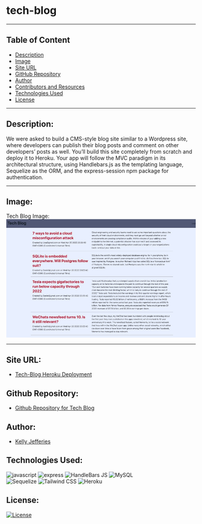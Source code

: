 # tech-blog

-------
## Table of Content

- [Description](#description)
- [Image](#image)
- [Site URL](#site-url)
- [GitHub Repository](#github-repository)
- [Author](#author)  
- [Contributors and Resources](#contributors-and-resources)
- [Technologies Used](#technologies-used) 
- [License](#license)

-------
## Description:  
We were asked to build a CMS-style blog site similar to a Wordpress site, where developers can publish their blog posts and comment on other developers’ posts as well. You’ll build this site completely from scratch and deploy it to Heroku. Your app will follow the MVC paradigm in its architectural structure, using Handlebars.js as the templating language, Sequelize as the ORM, and the express-session npm package for authentication.

-------
## Image:

Tech Blog Image:
![Screenshot of Tech Blog Site](./public/images/tech-blog.jpg)

-----
## Site URL:

- [Tech-Blog Heroku Deployment](https://tech-blog-11.herokuapp.com/)

## Github Repository:

- [Github Repository for Tech Blog](https://github.com/ksjefferies/tech-blog)

## Author:

- [Kelly Jefferies](https://github.com/ksjefferies)

## Technologies Used:

![javascript](https://img.shields.io/badge/JavaScript-323330?style=for-the-badge&logo=javascript&logoColor=F7DF1E)
![express](https://img.shields.io/badge/Express.js-000000?style=for-the-badge&logo=express&logoColor=white)
![HandleBars JS](https://img.shields.io/badge/Handlebars.js-f0772b?style=for-the-badge&logo=handlebarsdotjs&logoColor=black)
![MySQL](https://img.shields.io/badge/MySQL-005C84?style=for-the-badge&logo=mysql&logoColor=white)  
![Sequelize](https://img.shields.io/badge/Sequelize-52B0E7?style=for-the-badge&logo=Sequelize&logoColor=white)
![Tailwind CSS](https://img.shields.io/badge/Tailwind_CSS-38B2AC?style=for-the-badge&logo=tailwind-css&logoColor=white)
![Heroku](https://img.shields.io/badge/Heroku-430098?style=for-the-badge&logo=heroku&logoColor=white)

## License:

[![License](https://img.shields.io/badge/License-MIT%20License-Green)](http://choosealicense.com/licenses/mit/)